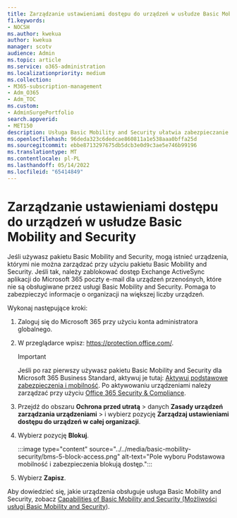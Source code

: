 ```yaml
---
title: Zarządzanie ustawieniami dostępu do urządzeń w usłudze Basic Mobility and Security
f1.keywords:
- NOCSH
ms.author: kwekua
author: kwekua
manager: scotv
audience: Admin
ms.topic: article
ms.service: o365-administration
ms.localizationpriority: medium
ms.collection:
- M365-subscription-management
- Adm_O365
- Adm_TOC
ms.custom:
- AdminSurgePortfolio
search.appverid:
- MET150
description: Usługa Basic Mobility and Security ułatwia zabezpieczanie urządzeń przenośnych i zarządzanie nimi.
ms.openlocfilehash: 96deda323c6dedcae860811a1e538aaa0bffa25d
ms.sourcegitcommit: ebbe8713297675db5dcb3e0d9c3ae5e746b99196
ms.translationtype: MT
ms.contentlocale: pl-PL
ms.lasthandoff: 05/14/2022
ms.locfileid: "65414849"
---
```

# <a name="manage-device-access-settings-in-basic-mobility-and-security"></a>Zarządzanie ustawieniami dostępu do urządzeń w usłudze Basic Mobility and Security

Jeśli używasz pakietu Basic Mobility and Security, mogą istnieć urządzenia, którymi nie można zarządzać przy użyciu pakietu Basic Mobility and Security. Jeśli tak, należy zablokować dostęp Exchange ActiveSync aplikacji do Microsoft 365 poczty e-mail dla urządzeń przenośnych, które nie są obsługiwane przez usługi Basic Mobility and Security. Pomaga to zabezpieczyć informacje o organizacji na większej liczby urządzeń.

Wykonaj następujące kroki:

1. Zaloguj się do Microsoft 365 przy użyciu konta administratora globalnego.

2. W przeglądarce wpisz: <https://protection.office.com/>.

    > [!IMPORTANT]
    > Jeśli po raz pierwszy używasz pakietu Basic Mobility and Security dla Microsoft 365 Business Standard, aktywuj je tutaj: [Aktywuj podstawowe zabezpieczenia i mobilność](https://admin.microsoft.com/EAdmin/Device/IntuneInventory.aspx). Po aktywowaniu urządzeniami należy zarządzać przy użyciu [Office 365 Security & Compliance](https://protection.office.com/).

3. Przejdź do obszaru **Ochrona przed utratą** \> danych **Zasady urządzeń** **zarządzania urządzeniami** \> i wybierz pozycję **Zarządzaj ustawieniami dostępu do urządzeń w całej organizacji**.

4. Wybierz pozycję **Blokuj**.

    :::image type="content" source="../../media/basic-mobility-security/bms-5-block-access.png" alt-text="Pole wyboru Podstawowa mobilność i zabezpieczenia blokują dostęp.":::

5. Wybierz **Zapisz**.

Aby dowiedzieć się, jakie urządzenia obsługuje usługa Basic Mobility and Security, zobacz [Capabilities of Basic Mobility and Security (Możliwości usługi Basic Mobility and Security](capabilities.md)).
